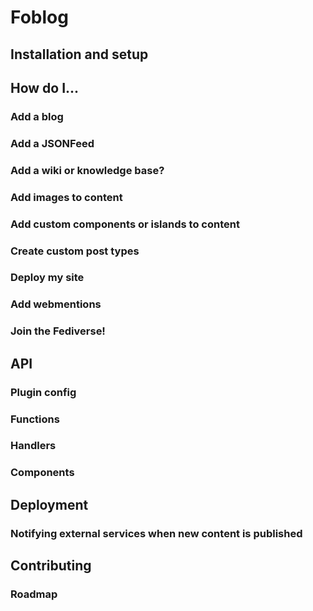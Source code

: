 # Foblog

## Installation and setup

## How do I...

### Add a blog

### Add a JSONFeed

### Add a wiki or knowledge base?

### Add images to content

### Add custom components or islands to content

### Create custom post types

### Deploy my site

### Add webmentions

### Join the Fediverse!

## API

### Plugin config

### Functions

### Handlers

### Components

## Deployment

### Notifying external services when new content is published

## Contributing

### Roadmap
